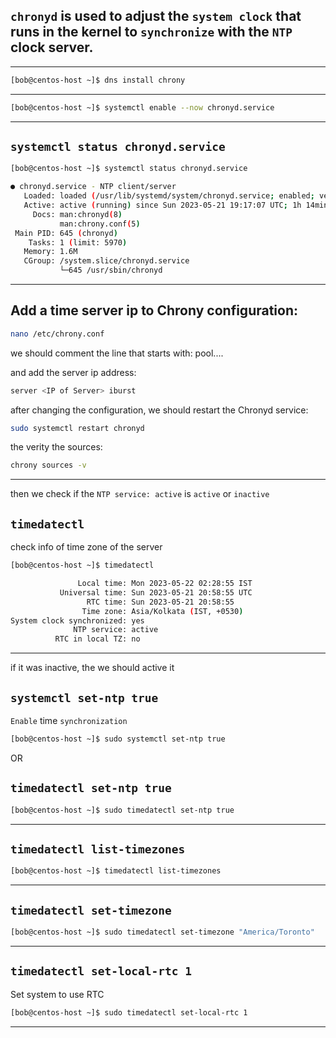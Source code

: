 

## `chronyd` is used to adjust the `system clock` that runs in the kernel to `synchronize` with the `NTP` clock server.

________________________________________________________________________________________________







```bash
[bob@centos-host ~]$ dns install chrony
```

________________________________________________________________________________________________






```bash
[bob@centos-host ~]$ systemctl enable --now chronyd.service
```

________________________________________________________________________________________________


## `systemctl status chronyd.service`


```bash
[bob@centos-host ~]$ systemctl status chronyd.service

● chronyd.service - NTP client/server
   Loaded: loaded (/usr/lib/systemd/system/chronyd.service; enabled; vendor preset: enab>
   Active: active (running) since Sun 2023-05-21 19:17:07 UTC; 1h 14min ago
     Docs: man:chronyd(8)
           man:chrony.conf(5)
 Main PID: 645 (chronyd)
    Tasks: 1 (limit: 5970)
   Memory: 1.6M
   CGroup: /system.slice/chronyd.service
           └─645 /usr/sbin/chronyd
```

________________________________________________________________________________________________





## Add a time server ip to Chrony configuration:

```bash
nano /etc/chrony.conf
```

we should comment the line that starts with: pool....

and add the server ip address:



```bash
server <IP of Server> iburst
```

after changing the configuration, we should restart the Chronyd service:


```bash
sudo systemctl restart chronyd
```

the verity the sources:



```bash
chrony sources -v
```




________________________________________________________________________________________________

then we check if the `NTP service: active` is `active` or `inactive`


## `timedatectl`

check info of time zone  of the server

```bash
[bob@centos-host ~]$ timedatectl

               Local time: Mon 2023-05-22 02:28:55 IST
           Universal time: Sun 2023-05-21 20:58:55 UTC
                 RTC time: Sun 2023-05-21 20:58:55
                Time zone: Asia/Kolkata (IST, +0530)
System clock synchronized: yes
              NTP service: active
          RTC in local TZ: no
```

________________________________________________________________________________________________


if it was inactive, the we should active it

## `systemctl set-ntp true`


`Enable` time `synchronization` 

```bash
[bob@centos-host ~]$ sudo systemctl set-ntp true
```

OR

## `timedatectl set-ntp true`

```bash
[bob@centos-host ~]$ sudo timedatectl set-ntp true
```

________________________________________________________________________________________________


## `timedatectl list-timezones`


```bash
[bob@centos-host ~]$ timedatectl list-timezones 
```

________________________________________________________________________________________________



## `timedatectl set-timezone`

```bash
[bob@centos-host ~]$ sudo timedatectl set-timezone "America/Toronto"
```


________________________________________________________________________________________________


## `timedatectl set-local-rtc 1`

Set system to use RTC

```bash
[bob@centos-host ~]$ sudo timedatectl set-local-rtc 1
```

________________________________________________________________________________________________
